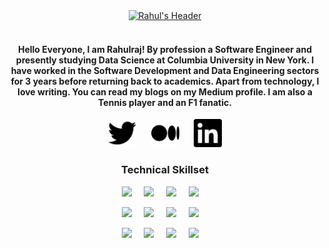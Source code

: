 <div align="center">
  <a href="#"><img src="Header123 (1).gif" alt="Rahul's Header"></a>
  <br> </br>
</div>
  
<div align="center">
  
<h4> Hello Everyone, I am Rahulraj! By profession a Software Engineer and presently studying Data Science at Columbia University in New York. I have worked in the Software Development and Data Engineering sectors for 3 years before returning back to academics. Apart from technology, I love writing. You can read my blogs on my Medium profile. I am also a Tennis player and an F1 fanatic. </h4>

</div>

<p align='center'>
<a href="https://twitter.com/rjrahul24"><img height="45" src="https://github.com/rjrahul24/rjrahul24/blob/main/Images/twitter.svg?raw=true"></a>&nbsp;&nbsp;&nbsp;&nbsp;&nbsp;
<a href="https://medium.com/@rahul.roger24"><img height="45" src="https://github.com/rjrahul24/rjrahul24/blob/main/Images/medium.svg?raw=true"></a>&nbsp;&nbsp;&nbsp;&nbsp;&nbsp;
<a href="https://www.linkedin.com/in/rjrahul24/"><img height="45" src="https://github.com/rjrahul24/rjrahul24/blob/main/Images/linkedin.svg?raw=true"></a>
</p>

<div align="center" title="Skills">
  <p>
    <h3> Technical Skillset </h3>
    </p>
  
![](https://img.shields.io/badge/PowerBI-Tools-informational?style=flat&logo=power-bi&logoColor=white&color=2bbc8a)&nbsp;&nbsp;&nbsp;&nbsp;
![](https://img.shields.io/badge/Python-Language-informational?style=flat&logo=python&logoColor=white&color=2bbc8a)&nbsp;&nbsp;&nbsp;&nbsp;
![](https://img.shields.io/badge/Databricks-Services-informational?style=flat&logo=databricks&logoColor=white&color=2bbc8a)&nbsp;&nbsp;&nbsp;&nbsp;
![](https://img.shields.io/badge/ApacheSpark-Frameworks-informational?style=flat&logo=apache-spark&logoColor=white&color=2bbc8a)&nbsp;&nbsp;&nbsp;&nbsp;

![](https://img.shields.io/badge/Tensorflow-Tools-informational?style=flat&logo=tensorflow&logoColor=white&color=2bbc8a)&nbsp;&nbsp;&nbsp;&nbsp;
![](https://img.shields.io/badge/SQL-Language-informational?style=flat&logo=microsoft-sql-server&logoColor=white&color=2bbc8a)&nbsp;&nbsp;&nbsp;&nbsp;
![](https://img.shields.io/badge/AzureDataExplorer-Services-informational?style=flat&logo=azure-data-explorer&logoColor=white&color=2bbc8a)&nbsp;&nbsp;&nbsp;&nbsp;
![](https://img.shields.io/badge/AzurePipelines-Frameworks-informational?style=flat&logo=azure-pipelines&logoColor=white&color=2bbc8a)&nbsp;&nbsp;&nbsp;&nbsp;

![](https://img.shields.io/badge/AzureMLStudio-Tools-informational?style=flat&logo=microsoft-azure&logoColor=white&color=2bbc8a)&nbsp;&nbsp;&nbsp;&nbsp;
![](https://img.shields.io/badge/Scala-Language-informational?style=flat&logo=scala&logoColor=white&color=2bbc8a)&nbsp;&nbsp;&nbsp;&nbsp;
![](https://img.shields.io/badge/AzureFunctions-Services-informational?style=flat&logo=azure-functions&logoColor=white&color=2bbc8a)&nbsp;&nbsp;&nbsp;&nbsp;
![](https://img.shields.io/badge/GraphQL-Frameworks-informational?style=flat&logo=graphql&logoColor=white&color=2bbc8a)&nbsp;&nbsp;&nbsp;&nbsp;

</div>
